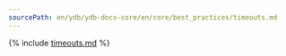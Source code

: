 ```yaml
---
sourcePath: en/ydb/ydb-docs-core/en/core/best_practices/timeouts.md
---
```


{% include [timeouts.md](_includes/timeouts.md) %}
